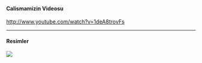 #### Calismamizin Videosu

http://www.youtube.com/watch?v=1deA8trovFs

----------------------------------------------


#### Resimler

![](http://i.imgur.com/tT4AxI0.png?1)
